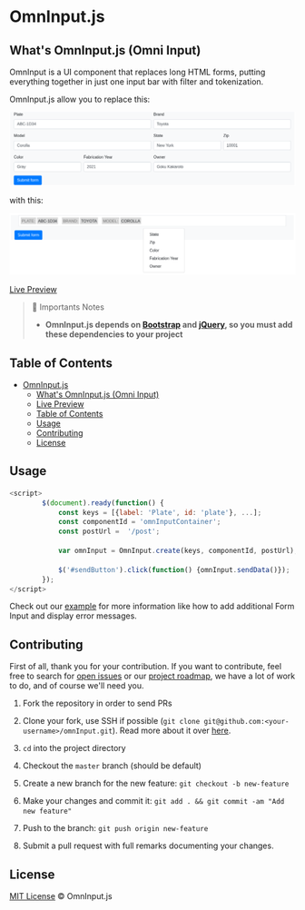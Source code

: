 # OmnInput.js

## What's OmnInput.js (Omni Input)
OmnInput is a UI component that replaces long HTML forms, putting everything together in just one input bar with filter and tokenization.

OmnInput.js allow you to replace this:

![Form without OmnInput](https://raw.githubusercontent.com/mizerablebr/omnInput/master/examples/assets/formWithoutOmnInput.png)

with this:

![Form with OmnInput](https://raw.githubusercontent.com/mizerablebr/omnInput/master/examples/assets/formWithOmnInput.png)


[Live Preview](https://codepen.io/brunomiz/full/jOmYjaO)


> 🚨 Importants Notes
> - **OmnInput.js depends on [Bootstrap](https://github.com/twbs/bootstrap) and [jQuery](https://github.com/jquery/jquery), so you must add these dependencies to your project**


## Table of Contents

- [OmnInput.js](#omninputjs)
  - [What's OmnInput.js (Omni Input)](#whats-omninputjs-omni-input)
  - [Live Preview](https://codepen.io/brunomiz/full/jOmYjaO)
  - [Table of Contents](#table-of-contents)
  - [Usage](#usage)
  - [Contributing](#contributing)
  - [License](#license)

##  Usage

```javascript
<script>
        $(document).ready(function() {
            const keys = [{label: 'Plate', id: 'plate'}, ...];
            const componentId = 'omnInputContainer';
            const postUrl =  '/post';

            var omnInput = OmnInput.create(keys, componentId, postUrl);
                        
            $('#sendButton').click(function() {omnInput.sendData()});
        });
</script>
```

Check out our [example](https://github.com/mizerablebr/omnInput/blob/master/omniInput-example.html) for more information like how to add additional Form Input and display error messages.

## Contributing

First of all, thank you for your contribution. If you want to contribute, feel free to search for [open issues](../../issues) or our [project roadmap](../..//projects/1), we have a lot of work to do, and of course we'll need you.

1. Fork the repository in order to send PRs

2. Clone your fork, use SSH if possible (`git clone git@github.com:<your-username>/omnInput.git`). Read more about it over [here](https://help.github.com/articles/connecting-to-github-with-ssh/).

3. `cd` into the project directory

4. Checkout the `master` branch (should be default)

5. Create a new branch for the new feature: `git checkout -b new-feature`

6. Make your changes and commit it: `git add . && git commit -am "Add new feature"`

7. Push to the branch: `git push origin new-feature`

8. Submit a pull request with full remarks documenting your changes.


## License

[MIT License](LICENSE) © OmnInput.js